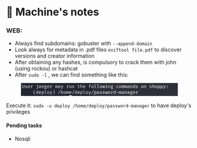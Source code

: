 # 🌴 Machine's notes

### WEB:

* Always find subdomains: gobuster with `--append-domain`
* Look always for metadata in .pdf files `exiftool file.pdf` to discover versions and creator information
* After obtaining any hashes, is compulsory to crack them with john (using rockou) or hashcat
* After `sudo -l` , we can find something  like this:&#x20;

<figure><img src="../.gitbook/assets/imagen (11).png" alt=""><figcaption></figcaption></figure>

Execute it: `sudo -u deploy /home/deploy/password-manager` to have deploy's privileges

#### Pending tasks

* Nosqli
